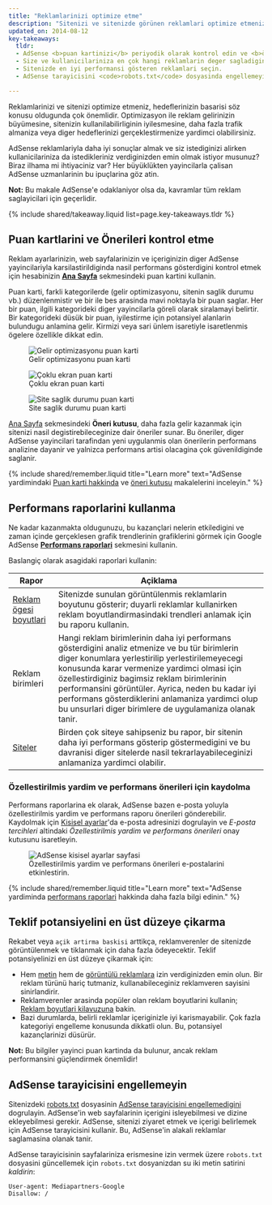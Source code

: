 ```yaml
---
title: "Reklamlarinizi optimize etme"
description: "Sitenizi ve sitenizde görünen reklamlari optimize etmeniz, sunulan reklamlarin kalitesini iyilestirebilir ve kazanç potansiyelinizi artirabilir."
updated_on: 2014-08-12
key-takeaways:
  tldr:
  - AdSense <b>puan kartinizi</b> periyodik olarak kontrol edin ve <b>önerileri</b> uygulayin.
  - Size ve kullanicilariniza en çok hangi reklamlarin deger sagladigini anlamak için <b>performans raporlarini</b> inceleyin.
  - Sitenizde en iyi performansi gösteren reklamlari seçin.
  - AdSense tarayicisini <code>robots.txt</code> dosyasinda engellemeyin.

---
```


<p class="intro">
  Reklamlarinizi ve sitenizi optimize etmeniz, hedeflerinizin basarisi söz konusu oldugunda çok önemlidir. Optimizasyon ile reklam gelirinizin büyümesine, sitenizin kullanilabilirliginin iyilesmesine, daha fazla trafik almaniza veya diger hedeflerinizi gerçeklestirmenize yardimci olabilirsiniz.
</p>

AdSense reklamlariyla daha iyi sonuçlar almak ve siz istediginizi alirken kullanicilariniza da istedikleriniz verdiginizden emin olmak istiyor musunuz? Biraz ilhama mi ihtiyaciniz var?
Her büyüklükten yayincilarla çalisan AdSense uzmanlarinin bu ipuçlarina göz atin.

<b>Not:</b> Bu makale AdSense'e odaklaniyor olsa da, kavramlar tüm reklam saglayicilari için geçerlidir.



{% include shared/takeaway.liquid list=page.key-takeaways.tldr %}

## Puan kartlarini ve Önerileri kontrol etme

Reklam ayarlarinizin, web sayfalarinizin ve içeriginizin diger AdSense yayincilariyla karsilastirildiginda nasil performans gösterdigini kontrol etmek için hesabinizin <b>[Ana Sayfa](https://www.google.com/adsense/app#home)</b> sekmesindeki puan kartini kullanin.

Puan karti, farkli kategorilerde (gelir optimizasyonu, sitenin saglik durumu vb.) düzenlenmistir ve bir ile bes arasinda mavi noktayla bir puan saglar. Her bir puan, ilgili kategorideki diger yayincilarla göreli olarak siralamayi belirtir. Bir kategorideki düsük bir puan, iyilestirme için potansiyel alanlarin bulundugu anlamina gelir. Kirmizi veya sari ünlem isaretiyle isaretlenmis ögelere özellikle dikkat edin.

<figure>
  <img src="images/optimization_score.png" alt="Gelir optimizasyonu puan karti">
  <figcaption>Gelir optimizasyonu puan karti</figcaption>
</figure>

<figure>
  <img src="images/multiscreen_score.png" alt="Çoklu ekran puan karti">
  <figcaption>Çoklu ekran puan karti</figcaption>
</figure>

<figure>
  <img src="images/site_score.png" alt="Site saglik durumu puan karti">
  <figcaption>Site saglik durumu puan karti</figcaption>
</figure>



[Ana Sayfa](https://www.google.com/adsense/app#home) sekmesindeki <b>Öneri kutusu</b>, daha fazla gelir kazanmak için sitenizi nasil degistirebileceginize dair öneriler sunar. 
Bu öneriler, diger AdSense yayincilari tarafindan yeni uygulanmis olan önerilerin performans analizine dayanir ve yalnizca performans artisi olacagina çok güvenildiginde saglanir.

{% include shared/remember.liquid title="Learn more" text="AdSense yardimindaki <a href='https://support.google.com/adsense/answer/3006004'>Puan karti hakkinda</a> ve <a href='https://support.google.com/adsense/answer/1725006'>öneri kutusu</a> makalelerini inceleyin." %}

## Performans raporlarini kullanma

Ne kadar kazanmakta oldugunuzu, bu kazançlari nelerin etkiledigini ve zaman içinde gerçeklesen grafik trendlerinin grafiklerini görmek için Google AdSense <b>[Performans raporlari](https://www.google.com/adsense/app#viewreports)</b> sekmesini kullanin.

Baslangiç olarak asagidaki raporlari kullanin:

<table class="mdl-data-table mdl-js-data-table">
    <thead>
    <tr>
      <th>Rapor</th>
      <th>Açiklama</th>
    </tr>
  </thead>
  <tbody>
    <tr>
      <td data-th="Rapor">
        <a href="https://support.google.com/adsense/answer/3540509">Reklam ögesi boyutlari</a>
      </td>
      <td data-th="Açiklama">
        Sitenizde sunulan görüntülenmis reklamlarin boyutunu gösterir; duyarli reklamlar kullanirken reklam boyutlandirmasindaki trendleri anlamak için bu raporu kullanin.
      </td>
    </tr>
    <tr>
      <td data-th="Rapor">
        Reklam birimleri
      </td>
      <td data-th="Açiklama">
        Hangi reklam birimlerinin daha iyi performans gösterdigini analiz etmenize ve bu tür birimlerin diger konumlara yerlestirilip yerlestirilemeyecegi konusunda karar vermenize yardimci olmasi için özellestirdiginiz bagimsiz reklam birimlerinin performansini görüntüler. Ayrica, neden bu kadar iyi performans gösterdiklerini anlamaniza yardimci olup bu unsurlari diger birimlere de uygulamaniza olanak tanir.
      </td>
    </tr>
    <tr>
      <td data-th="Rapor"> <a href="https://support.google.com/adsense/answer/1407511">Siteler</a>
      </td>
      <td data-th="Açiklama">
        Birden çok siteye sahipseniz bu rapor, bir sitenin daha iyi performans gösterip göstermedigini ve bu davranisi diger sitelerde nasil tekrarlayabileceginizi anlamaniza yardimci olabilir.
      </td>
    </tr>
  </tbody>
</table>

### Özellestirilmis yardim ve performans önerileri için kaydolma

Performans raporlarina ek olarak, AdSense bazen e-posta yoluyla özellestirilmis yardim ve performans raporu önerileri gönderebilir. Kaydolmak için [Kisisel ayarlar](https://www.google.com/adsense/app#personalSettings)'da e-posta adresinizi dogrulayin ve *E-posta tercihleri* altindaki *Özellestirilmis yardim ve performans önerileri* onay kutusunu isaretleyin.

<figure>
  <img src="images/adsense-emails.jpg" srcset="images/adsense-emails.jpg 1x, images/adsense-emails-2x.jpg 2x" alt="AdSense kisisel ayarlar sayfasi">
  <figcaption>Özellestirilmis yardim ve performans önerileri e-postalarini etkinlestirin.</figcaption>
</figure>

{% include shared/remember.liquid title="Learn more" text="AdSense yardiminda <a href='https://support.google.com/adsense/answer/160562'>performans raporlari</a> hakkinda daha fazla bilgi edinin." %}

## Teklif potansiyelini en üst düzeye çikarma

Rekabet veya `açik artirma baskisi` arttikça, reklamverenler de sitenizde görüntülenmek ve tiklanmak için daha fazla ödeyecektir. Teklif potansiyelinizi en üst düzeye çikarmak için:

* Hem [metin](https://support.google.com/adsense/answer/185665) hem de [görüntülü reklamlara](https://support.google.com/adsense/answer/185666) izin verdiginizden emin olun. Bir reklam türünü hariç tutmaniz, kullanabileceginiz reklamveren sayisini sinirlandirir.
* Reklamverenler arasinda popüler olan reklam boyutlarini kullanin; [Reklam boyutlari kilavuzuna](https://support.google.com/adsense/answer/6002621) bakin.
* Bazi durumlarda, belirli reklamlar içeriginizle iyi karismayabilir. Çok fazla kategoriyi engelleme konusunda dikkatli olun. Bu, potansiyel kazançlarinizi düsürür.

<b>Not:</b> Bu bilgiler yayinci puan kartinda da bulunur, ancak reklam performansini güçlendirmek önemlidir!

## AdSense tarayicisini engellemeyin

Sitenizdeki [robots.txt](https://support.google.com/webmasters/answer/6062608) dosyasinin [AdSense tarayicisini engellemedigini](https://support.google.com/adsense/answer/10532) dogrulayin.
AdSense'in web sayfalarinin içerigini isleyebilmesi ve dizine ekleyebilmesi gerekir. AdSense, sitenizi ziyaret etmek ve içerigi belirlemek için AdSense tarayicisini kullanir.  Bu, AdSense'in alakali reklamlar saglamasina olanak tanir.

AdSense tarayicisinin sayfalariniza erismesine izin vermek üzere `robots.txt` dosyasini güncellemek için `robots.txt` dosyanizdan su iki metin satirini *kaldirin*:

    User-agent: Mediapartners-Google
    Disallow: /




